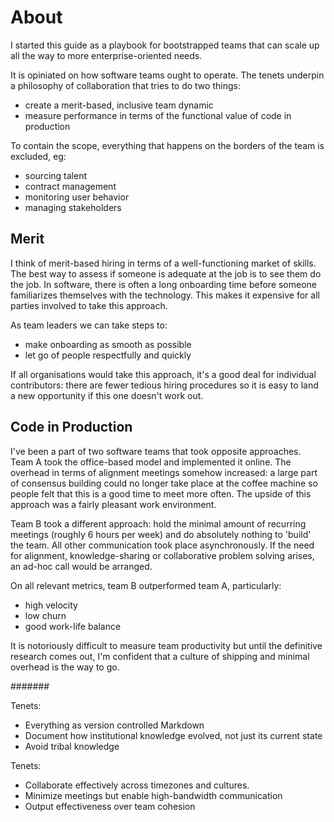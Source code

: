 # About

I started this guide as a playbook for bootstrapped teams that can scale up all the way to more enterprise-oriented needs.

It is opiniated on how software teams ought to operate.
The tenets underpin a philosophy of collaboration that tries to do two things:
- create a merit-based, inclusive team dynamic
- measure performance in terms of the functional value of code in production

To contain the scope, everything that happens on the borders of the team is excluded, eg:
- sourcing talent
- contract management
- monitoring user behavior
- managing stakeholders

## Merit

I think of merit-based hiring in terms of a well-functioning market of skills.
The best way to assess if someone is adequate at the job is to see them do the job. In software, there is often a long onboarding time before someone familiarizes themselves with the technology. This makes it expensive for all parties involved to take this approach.

As team leaders we can take steps to:
- make onboarding as smooth as possible
- let go of people respectfully and quickly

If all organisations would take this approach, it's a good deal for individual contributors: there are fewer tedious hiring procedures so it is easy to land a new opportunity if this one doesn't work out.

## Code in Production

I've been a part of two software teams that took opposite approaches. Team A took the office-based model and implemented it online. The overhead in terms of alignment meetings somehow increased: a large part of consensus building could no longer take place at the coffee machine so people felt that this is a good time to meet more often. The upside of this approach was a fairly pleasant work environment.

Team B took a different approach: hold the minimal amount of recurring meetings (roughly 6 hours per week) and do absolutely nothing to 'build' the team. All other communication took place asynchronously. If the need for alignment, knowledge-sharing or collaborative problem solving arises, an ad-hoc call would be arranged.

On all relevant metrics, team B outperformed team A, particularly:
- high velocity
- low churn
- good work-life balance

It is notoriously difficult to measure team productivity but until the definitive research comes out, I'm confident that a culture of shipping and minimal overhead is the way to go.

#######

Tenets:
- Everything as version controlled Markdown
- Document how institutional knowledge evolved, not just its current state
- Avoid tribal knowledge

Tenets:
- Collaborate effectively across timezones and cultures.
- Minimize meetings but enable high-bandwidth communication
- Output effectiveness over team cohesion